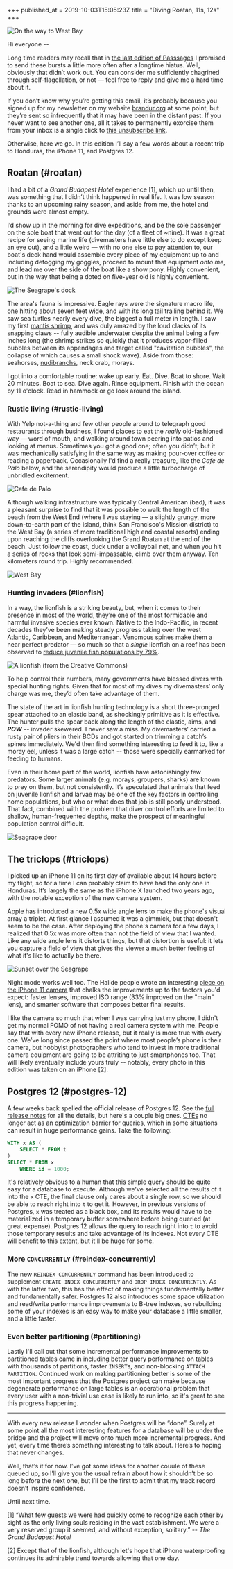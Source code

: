 +++
published_at = 2019-10-03T15:05:23Z
title = "Diving Roatan, 11s, 12s"
+++

![On the way to West Bay](/assets/images/passages/004-roatan/beach@2x.jpg)

Hi everyone --

Long time readers may recall that in [the last edition of Passsages]() I promised to send these bursts a little more often after a longtime hiatus. Well, obviously that didn’t work out. You can consider me sufficiently chagrined through self-flagellation, or not — feel free to reply and give me a hard time about it.

If you don’t know why you’re getting this email, it’s probably because you signed up for my newsletter on my website [brandur.org](https://brandur.org/newsletter) at some point, but they’re sent so infrequently that it may have been in the distant past. If you never want to see another one, all it takes to permanently exorcise them from your inbox is a single click to [this unsubscribe link][unsubscribe].

Otherwise, here we go. In this edition I’ll say a few words about a recent trip to Honduras, the iPhone 11, and Postgres 12.

## Roatan (#roatan)

I had a bit of a _Grand Budapest Hotel_ experience [1], which up until then, was something that I didn’t think happened in real life. It was low season thanks to an upcoming rainy season, and aside from me, the hotel and grounds were almost empty.

I’d show up in the morning for dive expeditions, and be the sole passenger on the sole boat that went out for the day (of a fleet of ~nine). It was a great recipe for seeing marine life (divemasters have little else to do except keep an eye out), and a little weird — with no one else to pay attention to, our boat's deck hand would assemble every piece of my equipment up to and including defogging my goggles, proceed to mount that equipment _onto me_, and lead me over the side of the boat like a show pony. Highly convenient, but in the way that being a doted on five-year old is highly convenient.

![The Seagrape's dock](/assets/images/passages/004-roatan/dock@2x.jpg)

The area's fauna is impressive. Eagle rays were the signature macro life, one hitting about seven feet wide, and with its long tail trailing behind it. We saw sea turtles nearly every dive, the biggest a full meter in length. I saw my first [mantis shrimp][oatmeal], and was duly amazed by the loud clacks of its snapping claws -- fully audible underwater despite the animal being a few inches long (the shrimp strikes so quickly that it produces vapor-filled bubbles between its appendages and target called "cavitation bubbles", the collapse of which causes a small shock wave). Aside from those: seahorses, [nudibranchs][nudibranch], neck crab, morays.

I got into a comfortable routine: wake up early. Eat. Dive. Boat to shore. Wait 20 minutes. Boat to sea. Dive again. Rinse equipment. Finish with the ocean by 11 o'clock. Read in hammock or go look around the island.

### Rustic living (#rustic-living)

With Yelp not-a-thing and few other people around to telegraph good restaurants through business, I found places to eat the _really_ old-fashioned way — word of mouth, and walking around town peering into patios and looking at menus. Sometimes you got a good one; often you didn’t; but it was mechanically satisfying in the same way as making pour-over coffee or reading a paperback. Occasionally I'd find a really treasure, like the _Cafe de Palo_ below, and the serendipity would produce a little turbocharge of unbridled excitement.

![Cafe de Palo](/assets/images/passages/004-roatan/cafe-de-palo@2x.jpg)

Although walking infrastructure was typically Central American (bad), it was a pleasant surprise to find that it was possible to walk the length of the beach from the West End (where I was staying — a slightly grungy, more down-to-earth part of the island, think San Francisco's Mission district) to the West Bay (a series of more traditional high end coastal resorts) ending upon reaching the cliffs overlooking the Grand Roatan at the end of the beach. Just follow the coast, duck under a volleyball net, and when you hit a series of rocks that look semi-impassable, climb over them anyway. Ten kilometers round trip. Highly recommended.

![West Bay](/assets/images/passages/004-roatan/west-bay@2x.jpg)

### Hunting invaders (#lionfish)

In a way, the lionfish is a striking beauty, but, when it comes to their presence in most of the world, they’re one of the most formidable and harmful invasive species ever known. Native to the Indo-Pacific, in recent decades they’ve been making steady progress taking over the west Atlantic, Caribbean, and Mediterranean. Venomous spines make them a near perfect predator — so much so that a _single_ lionfish on a reef has been observed to [reduce juvenile fish populations by 79%](https://today.oregonstate.edu/archives/2010/apr/lionfish-invasion-continuing-expand).

![A lionfish (from the Creative Commons)](/assets/images/passages/004-roatan/lionfish@2x.jpg)

To help control their numbers, many governments have blessed divers with special hunting rights. Given that for most of my dives my divemasters’ only charge was me, they’d often take advantage of them.

The state of the art in lionfish hunting technology is a short three-pronged spear attached to an elastic band, as shockingly primitive as it is effective. The hunter pulls the spear back along the length of the elastic, aims, and ***POW*** -- invader skewered. I never saw a miss. My divemasters’ carried a rusty pair of pliers in their BCDs and got started on trimming a catch’s spines immediately. We'd then find something interesting to feed it to, like a moray eel, unless it was a large catch -- those were specially earmarked for feeding to humans.

Even in their home part of the world, lionfish have astonishingly few predators. Some larger animals (e.g. morays, groupers, sharks) are known to prey on them, but not consistently. It’s speculated that animals that feed on juvenile lionfish and larvae may be one of the key factors in controlling home populations, but who or what does that job is still poorly understood. That fact, combined with the problem that diver control efforts are limited to shallow, human-frequented depths, make the prospect of meaningful population control difficult.

![Seagrape door](/assets/images/passages/004-roatan/padi-door@2x.jpg)

## The triclops (#triclops)

I picked up an iPhone 11 on its first day of available about 14 hours before my flight, so for a time I can probably claim to have had the only one in Honduras. It’s largely the same as the iPhone X launched two years ago, with the notable exception of the new camera system.

Apple has introduced a new 0.5x wide angle lens to make the phone's visual array a triplet. At first glance I assumed it was a gimmick, but that doesn't seem to be the case. After deploying the phone's camera for a few days, I realized that 0.5x was more often than not the field of view that I wanted. Like any wide angle lens it distorts things, but that distortion is useful: it lets you capture a field of view that gives the viewer a much better feeling of what it's like to actually be there.

![Sunset over the Seagrape](/assets/images/passages/004-roatan/sunset@2x.jpg)

Night mode works well too. The Halide people wrote an interesting [piece on the iPhone 11 camera][halide] that chalks the improvements up to the factors you'd expect: faster lenses, improved ISO range (33% improved on the "main" lens), and smarter software that composes better final results.

I like the camera so much that when I was carrying just my phone, I didn't get my normal FOMO of not having a real camera system with me. People say that with every new iPhone release, but it really is more true with every one. We’ve long since passed the point where most people’s phone is their camera, but hobbyist photographers who tend to invest in more traditional camera equipment are going to be attriting to just smartphones too. That will likely eventually include yours truly -- notably, every photo in this edition was taken on an iPhone [2].

## Postgres 12 (#postgres-12)

A few weeks back spelled the official release of Postgres 12. See the [full release notes][postgres12] for all the details, but here's a couple big ones. [CTEs][cte] no longer act as an optimization barrier for queries, which in some situations can result in huge performance gains. Take the following:

``` sql
WITH x AS (
    SELECT * FROM t
)
SELECT * FROM x
    WHERE id = 1000;
```

It's relatively obvious to a human that this simple query should be quite easy for a database to execute. Although we've selected all the results of `t` into the `x` CTE, the final clause only cares about a single row, so we should be able to reach right into `t` to get it. However, in previous versions of Postgres, `x` was treated as a black box, and its results would have to be materialized in a temporary buffer somewhere before being queried (at great expense). Postgres 12 allows the query to reach right into `t` to avoid those temporary results and take advantage of its indexes. Not every CTE will benefit to this extent, but it'll be huge for some.

### More `CONCURRENTLY` (#reindex-concurrently)

The new `REINDEX CONCURRENTLY` command has been introduced to supplement `CREATE INDEX CONCURRENTLY` and `DROP INDEX CONCURRENTLY`. As with the latter two, this has the effect of making things fundamentally better and fundamentally safer. Postgres 12 also introduces some space utilization and read/write performance improvements to B-tree indexes, so rebuilding some of your indexes is an easy way to make your database a little smaller, and a little faster.

### Even better partitioning (#partitioning)

Lastly I'll call out that some incremental performance improvements to partitioned tables came in including better query performance on tables with thousands of partitions, faster `INSERT`s, and non-blocking `ATTACH PARTITION`. Continued work on making partitioning better is some of the most important progress that the Postgres project can make because degenerate performance on large tables is an operational problem that every user with a non-trivial use case is likely to run into, so it's great to see this progress happening.

---

With every new release I wonder when Postgres will be “done”. Surely at some point all the most interesting features for a database will be under the bridge and the project will move onto much more incremental progress. And yet, every time there’s something interesting to talk about. Here’s to hoping that never changes.

Well, that’s it for now. I’ve got some ideas for another couule of these queued up, so I’ll give you the usual refrain about how it shouldn’t be so long before the next one, but I’ll be the first to admit that my track record doesn’t inspire confidence.

Until next time.

[1] “What few guests we were had quickly come to recognize each other by sight as the only living souls residing in the vast establishment. We were a very reserved group it seemed, and without exception, solitary.” -- _The Grand Budapest Hotel_

[2] Except that of the lionfish, although let's hope that iPhone waterproofing continues its admirable trend towards allowing that one day.

[cte]: https://www.postgresql.org/docs/current/queries-with.html
[halide]: https://blog.halide.cam/inside-the-iphone-11-camera-part-1-a-completely-new-camera-28ea5d091071
[nudibranch]: https://en.wikipedia.org/wiki/Nudibranch
[oatmeal]: https://theoatmeal.com/comics/mantis_shrimp
[postgres12]: https://www.postgresql.org/docs/release/12.0/
[unsubscribe]: %unsubscribe_url%
